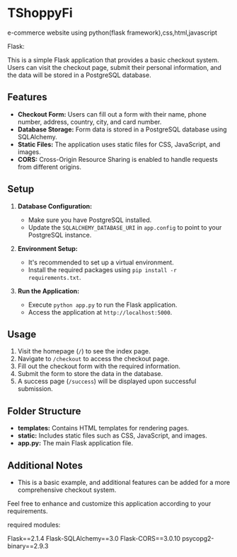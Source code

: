 # TShoppyFi
e-commerce  website using python(flask framework),css,html,javascript

Flask:

This is a simple Flask application that provides a basic checkout system. Users can visit the checkout page, submit their personal information, and the data will be stored in a PostgreSQL database.

## Features

- **Checkout Form:** Users can fill out a form with their name, phone number, address, country, city, and card number.
- **Database Storage:** Form data is stored in a PostgreSQL database using SQLAlchemy.
- **Static Files:** The application uses static files for CSS, JavaScript, and images.
- **CORS:** Cross-Origin Resource Sharing is enabled to handle requests from different origins.

## Setup

1. **Database Configuration:**
    - Make sure you have PostgreSQL installed.
    - Update the `SQLALCHEMY_DATABASE_URI` in `app.config` to point to your PostgreSQL instance.

2. **Environment Setup:**
    - It's recommended to set up a virtual environment.
    - Install the required packages using `pip install -r requirements.txt`.

3. **Run the Application:**
    - Execute `python app.py` to run the Flask application.
    - Access the application at `http://localhost:5000`.

## Usage

1. Visit the homepage (`/`) to see the index page.
2. Navigate to `/checkout` to access the checkout page.
3. Fill out the checkout form with the required information.
4. Submit the form to store the data in the database.
5. A success page (`/success`) will be displayed upon successful submission.

## Folder Structure

- **templates:** Contains HTML templates for rendering pages.
- **static:** Includes static files such as CSS, JavaScript, and images.
- **app.py:** The main Flask application file.

## Additional Notes

- This is a basic example, and additional features can be added for a more comprehensive checkout system.

Feel free to enhance and customize this application according to your requirements.

required modules:

Flask==2.1.4
Flask-SQLAlchemy==3.0
Flask-CORS==3.0.10
psycopg2-binary==2.9.3
